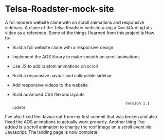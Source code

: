# Telsa-Roadster-mock-site
A full modern website clone with on scroll animations and responsive sidebars.
A clone of the Telsa Roadster website using a QuickCodingTuts video as a reference. Some of the things I learned from this project is How to-
- Build a full website clone with a responsive design
- Implement the AOS library to make smooth on scroll animations
- Use JS to add custom animations on scroll
- Build a responsive navbar and collapsible sidebar
- Add responsive videos to the website
- Build advanced CSS flexbox layouts

                                                          Version 1.1 update

I've also fixed the Javascript from my first commit that was broken and also fixed the AOS animations to actually work properly. 
Another thing I've added is a scroll animation to change the roof image on a scroll event via Javascript. 
The landing page is now complete!
